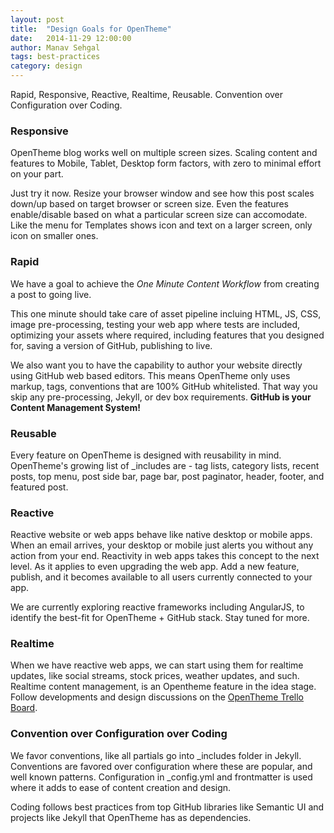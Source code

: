 ```yaml
---
layout: post
title:  "Design Goals for OpenTheme"
date:   2014-11-29 12:00:00
author: Manav Sehgal
tags: best-practices
category: design
---
```


Rapid, Responsive, Reactive, Realtime, Reusable. Convention over Configuration over Coding.

### Responsive

OpenTheme blog works well on multiple screen sizes. 
Scaling content and features to Mobile, Tablet, Desktop form factors, 
with zero to minimal effort on your part.

Just try it now. Resize your browser window and see how this post scales down/up 
based on target browser or screen size. Even the features enable/disable based on
what a particular screen size can accomodate. Like the menu for Templates shows
icon and text on a larger screen, only icon on smaller ones.

### Rapid

We have a goal to achieve the *One Minute Content Workflow* from creating a post to going live.

This one minute should take care of asset pipeline incluing HTML, JS, CSS, image pre-processing,
testing your web app where tests are included, optimizing your assets where required,
including features that you designed for, saving a version of GitHub, publishing to live.

We also want you to have the capability to author your website directly using GitHub web based editors.
This means OpenTheme only uses markup, tags, conventions that are 100% GitHub whitelisted.
That way you skip any pre-processing, Jekyll, or dev box requirements. **GitHub is your Content Management System!**

### Reusable

Every feature on OpenTheme is designed with reusability in mind.
OpenTheme's growing list of _includes are - tag lists, category lists, recent posts, top menu, 
post side bar, page bar, post paginator, header, footer, and featured post.

### Reactive

Reactive website or web apps behave like native desktop or mobile apps. 
When an email arrives, your desktop or mobile just alerts you without any action from your end.
Reactivity in web apps takes this concept to the next level. As it applies to even 
upgrading the web app. Add a new feature, publish, and it becomes available to all
users currently connected to your app.

We are currently exploring reactive frameworks including AngularJS, to identify the 
best-fit for OpenTheme + GitHub stack. Stay tuned for more.

### Realtime

When we have reactive web apps, we can start using them for realtime updates, like
social streams, stock prices, weather updates, and such. Realtime content management,
is an Opentheme feature in the idea stage. Follow developments and design discussions on 
the [OpenTheme Trello Board](https://trello.com/b/Jm8UFV7p).

### Convention over Configuration over Coding

We favor conventions, like all partials go into _includes folder in Jekyll.
Conventions are favored over configuration where these are popular, and well
known patterns. Configuration in _config.yml and frontmatter is used where 
it adds to ease of content creation and design. 

Coding follows best practices from top GitHub libraries like Semantic UI 
and projects like Jekyll that OpenTheme has as dependencies.
